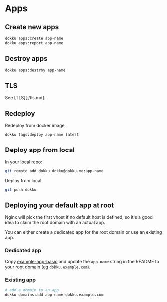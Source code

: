 # Apps

## Create new apps

```bash
dokku apps:create app-name
dokku apps:report app-name
```

## Destroy apps

```bash
dokku apps:destroy app-name
```

## TLS

See [TLS][./tls.md].

## Redeploy

Redeploy from docker image:

```bash
dokku tags:deploy app-name latest
```

## Deploy app from local

In your local repo:

```bash
git remote add dokku dokku@dokku.me:app-name
```

Deploy from local:

```bash
git push dokku
```

## Deploying your default app at root

Nginx will pick the first vhost if no default host is defined, so it's a good idea to claim the root domain with an actual app.

You can either create a dedicated app for the root domain or use an existing app.

### Dedicated app

Copy [example-app-basic](./example-app-basic) and update the `app-name` string in the README to your root domain (eg `dokku.example.com`).

### Existing app

```bash
# add a domain to an app
dokku domains:add app-name dokku.example.com
```

